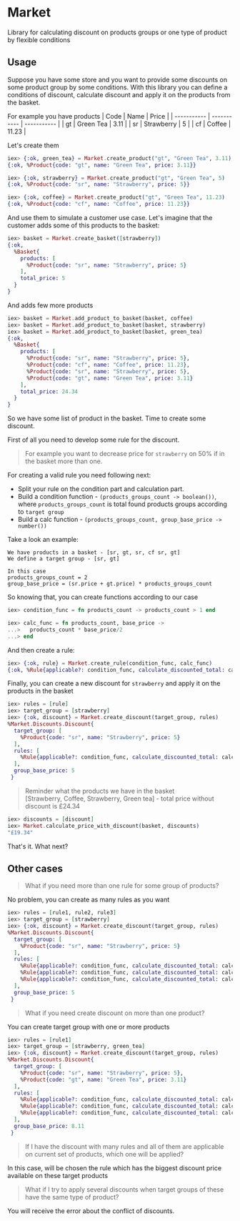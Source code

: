 # Market

Library for calculating discount on products groups or one type of product by flexible conditions

## Usage

Suppose you have some store and you want to provide some discounts on some product group by some conditions. With this library you can define a conditions of discount, calculate discount and apply it on the products from the basket.

For example you have products
| Code | Name | Price |
| ----------- | ----------- | ----------- |
| gt | Green Tea | 3.11 |
| sr | Strawberry | 5 |
| cf | Coffee | 11.23 |

Let's create them

```elixir
iex> {:ok, green_tea} = Market.create_product("gt", "Green Tea", 3.11)
{:ok, %Product{code: "gt", name: "Green Tea", price: 3.11}}

iex> {:ok, strawberry} = Market.create_product("gt", "Green Tea", 5)
{:ok, %Product{code: "sr", name: "Strawberry", price: 5}}

iex> {:ok, coffee} = Market.create_product("gt", "Green Tea", 11.23)
{:ok, %Product{code: "cf", name: "Coffee", price: 11.23}}
```

And use them to simulate a customer use case. Let's imagine that the customer adds some of this products to the basket:

```elixir
iex> basket = Market.create_basket([strawberry])
{:ok,
  %Basket{
    products: [
      %Product{code: "sr", name: "Strawberry", price: 5}
    ],
    total_price: 5
  }
}
```

And adds few more products

```elixir
iex> basket = Market.add_product_to_basket(basket, coffee)
iex> basket = Market.add_product_to_basket(basket, strawberry)
iex> basket = Market.add_product_to_basket(basket, green_tea)
{:ok,
  %Basket{
    products: [
      %Product{code: "sr", name: "Strawberry", price: 5},
      %Product{code: "cf", name: "Coffee", price: 11.23},
      %Product{code: "sr", name: "Strawberry", price: 5},
      %Product{code: "gt", name: "Green Tea", price: 3.11}
    ],
    total_price: 24.34
  }
}
```

So we have some list of product in the basket. Time to create some discount.

First of all you need to develop some rule for the discount.

> For example you want to decrease price for `strawberry` on 50% if in the basket more than one.

For creating a valid rule you need following next:

- Split your rule on the condition part and calculation part.
- Build a condition function - `(products_groups_count -> boolean())`, where `products_groups_count` is total found products groups according to `target group`
- Build a calc function - `(products_groups_count, group_base_price -> number())`

Take a look an example:

```
We have products in a basket - [sr, gt, sr, cf sr, gt]
We define a target group - [sr, gt]

In this case
products_groups_count = 2
group_base_price = (sr.price + gt.price) * products_groups_count
```

So knowing that, you can create functions according to our case

```elixir
iex> condition_func = fn products_count -> products_count > 1 end

iex> calc_func = fn products_count, base_price ->
...>   products_count * base_price/2
...> end
```

And then create a rule:

```elixir
iex> {:ok, rule} = Market.create_rule(condition_func, calc_func)
{:ok, %Rule{applicable?: condition_func, calculate_discounted_total: calc_func}}
```

Finally, you can create a new discount for `strawberry` and apply it on the products in the basket

```elixir
iex> rules = [rule]
iex> target_group = [strawberry]
iex> {:ok, discount} = Market.create_discount(target_group, rules)
%Market.Discounts.Discount{
  target_group: [
    %Product{code: "sr", name: "Strawberry", price: 5}
  ],
  rules: [
    %Rule{applicable?: condition_func, calculate_discounted_total: calc_func}
  ],
  group_base_price: 5
 }
```

> Reminder what the products we have in the basket \
> [Strawberry, Coffee, Strawberry, Green tea] - total price without discount is £24.34

```elixir
iex> discounts = [discount]
iex> Market.calculate_price_with_discount(basket, discounts)
"£19.34"
```

That's it. What next?

## Other cases

> What if you need more than one rule for some group of products?

No problem, you can create as many rules as you want

```elixir
iex> rules = [rule1, rule2, rule3]
iex> target_group = [strawberry]
iex> {:ok, discount} = Market.create_discount(target_group, rules)
%Market.Discounts.Discount{
  target_group: [
    %Product{code: "sr", name: "Strawberry", price: 5}
  ],
  rules: [
    %Rule{applicable?: condition_func, calculate_discounted_total: calc_func}
    %Rule{applicable?: condition_func, calculate_discounted_total: calc_func}
    %Rule{applicable?: condition_func, calculate_discounted_total: calc_func}
  ],
  group_base_price: 5
 }
```

> What if you need create discount on more than one product?

You can create target group with one or more products

```elixir
iex> rules = [rule1]
iex> target_group = [strawberry, green_tea]
iex> {:ok, discount} = Market.create_discount(target_group, rules)
%Market.Discounts.Discount{
  target_group: [
    %Product{code: "sr", name: "Strawberry", price: 5},
    %Product{code: "gt", name: "Green Tea", price: 3.11}
  ],
  rules: [
    %Rule{applicable?: condition_func, calculate_discounted_total: calc_func}
    %Rule{applicable?: condition_func, calculate_discounted_total: calc_func}
    %Rule{applicable?: condition_func, calculate_discounted_total: calc_func}
  ],
  group_base_price: 8.11
 }
```

> If I have the discount with many rules and all of them are applicable on current set of products, which one will be applied?

In this case, will be chosen the rule which has the biggest discount price available on these target products

> What if I try to apply several discounts when target groups of these have the same type of product?

You will receive the error about the conflict of discounts.
